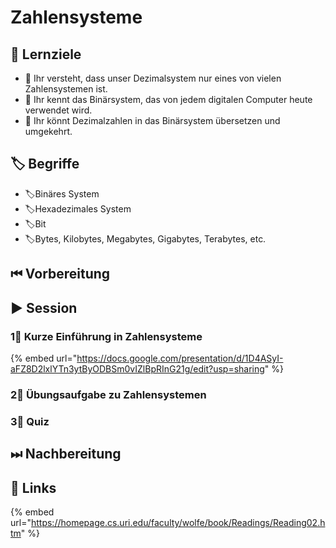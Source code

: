 # Zahlensysteme

## 🎯 Lernziele

* 🎯 Ihr versteht, dass unser Dezimalsystem nur eines von vielen Zahlensystemen ist.
* 🎯 Ihr kennt das Binärsystem, das von jedem digitalen Computer heute verwendet wird.
* 🎯 Ihr könnt Dezimalzahlen in das Binärsystem übersetzen und umgekehrt.

## 🏷 Begriffe

* 🏷Binäres System
* 🏷Hexadezimales System
* 🏷Bit
* 🏷Bytes, Kilobytes, Megabytes, Gigabytes, Terabytes, etc.

## ⏮ Vorbereitung

## ▶ Session

### 1⃣ Kurze Einführung in Zahlensysteme

{% embed url="https://docs.google.com/presentation/d/1D4ASyI-aFZ8D2lxlYTn3ytByODBSm0vIZlBpRInG21g/edit?usp=sharing" %}

### 2⃣ Übungsaufgabe zu Zahlensystemen

### 3⃣ Quiz

## ⏭ Nachbereitung

## 🔗 Links

{% embed url="https://homepage.cs.uri.edu/faculty/wolfe/book/Readings/Reading02.htm" %}

